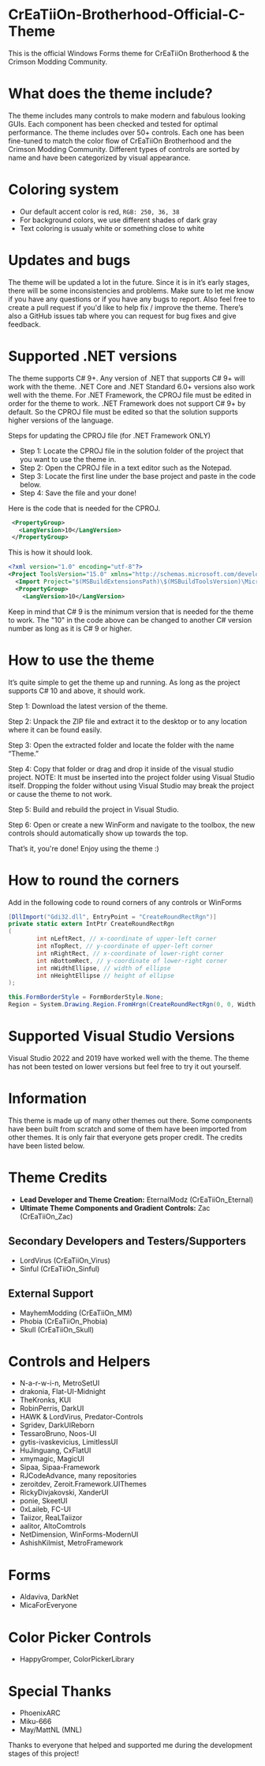 # CrEaTiiOn-Brotherhood-Official-C-Theme
This is the official Windows Forms theme for CrEaTiiOn Brotherhood &amp; the Crimson Modding Community.

# What does the theme include?
The theme includes many controls to make modern and fabulous looking GUIs. Each component has been checked and tested for optimal performance. The theme includes over 50+ controls. Each one has been fine-tuned to match the color flow of CrEaTiiOn Brotherhood and the Crimson Modding Community. Different types of controls are sorted by name and have been categorized by visual appearance.

# Coloring system
- Our default accent color is red, ```RGB: 250, 36, 38```
- For background colors, we use different shades of dark gray
- Text coloring is usualy white or something close to white

# Updates and bugs
The theme will be updated a lot in the future. Since it is in it’s early stages, there will be some inconsistencies and problems. Make sure to let me know if you have any questions or if you have any bugs to report. Also feel free to create a pull request if you'd like to help fix / improve the theme. There’s also a GitHub issues tab where you can request for bug fixes and give feedback.

# Supported .NET versions
The theme supports C# 9+. Any version of .NET that supports C# 9+ will work with the theme. .NET Core and .NET Standard 6.0+ versions also work well with the theme. For .NET Framework, the CPROJ file must be edited in order for the theme to work. .NET Framework does not support C# 9+ by default. So the CPROJ file must be edited so that the solution supports higher versions of the language.

Steps for updating the CPROJ file (for .NET Framework ONLY)

- Step 1: Locate the CPROJ file in the solution folder of the project that you want to use the theme in.
- Step 2: Open the CPROJ file in a text editor such as the Notepad.
- Step 3: Locate the first line under the base project and paste in the code below.
- Step 4: Save the file and your done!

Here is the code that is needed for the CPROJ.
```xml
 <PropertyGroup>
   <LangVersion>10</LangVersion>
 </PropertyGroup>
```

This is how it should look.
```xml
<?xml version="1.0" encoding="utf-8"?>
<Project ToolsVersion="15.0" xmlns="http://schemas.microsoft.com/developer/msbuild/2003">
  <Import Project="$(MSBuildExtensionsPath)\$(MSBuildToolsVersion)\Microsoft.Common.props" Condition="Exists('$(MSBuildExtensionsPath)\$(MSBuildToolsVersion)\Microsoft.Common.props')" />
  <PropertyGroup>
    <LangVersion>10</LangVersion>
```

Keep in mind that C# 9 is the minimum version that is needed for the theme to work. The "10" in the code above can be changed to another C# version number as long as it is C# 9 or higher.

# How to use the theme
It’s quite simple to get the theme up and running. As long as the project supports C# 10 and above, it should work. 

Step 1: Download the latest version of the theme.

Step 2: Unpack the ZIP file and extract it to the desktop or to any location where it can be found easily.

Step 3: Open the extracted folder and locate the folder with the name “Theme.”

Step 4: Copy that folder or drag and drop it inside of the visual studio project. NOTE: It must be inserted into the project folder using Visual Studio itself. Dropping the folder without using Visual Studio may break the project or cause the theme to not work.

Step 5: Build and rebuild the project in Visual Studio.

Step 6: Open or create a new WinForm and navigate to the toolbox, the new controls should automatically show up towards the top. 

That’s it, you're done! Enjoy using the theme :)

# How to round the corners
Add in the following code to round corners of any controls or WinForms

```C#
[DllImport("Gdi32.dll", EntryPoint = "CreateRoundRectRgn")]
private static extern IntPtr CreateRoundRectRgn
(
        int nLeftRect, // x-coordinate of upper-left corner
        int nTopRect, // y-coordinate of upper-left corner
        int nRightRect, // x-coordinate of lower-right corner
        int nBottomRect, // y-coordinate of lower-right corner
        int nWidthEllipse, // width of ellipse
        int nHeightEllipse // height of ellipse
);

this.FormBorderStyle = FormBorderStyle.None;
Region = System.Drawing.Region.FromHrgn(CreateRoundRectRgn(0, 0, Width, Height, 20, 20));
```

# Supported Visual Studio Versions
Visual Studio 2022 and 2019 have worked well with the theme. The theme has not been tested on lower versions but feel free to try it out yourself.

# Information
This theme is made up of many other themes out there. Some components have been built from scratch and some of them have been imported from other themes. It is only fair that everyone gets proper credit. The credits have been listed below.

# Theme Credits
- **Lead Developer and Theme Creation:** EternalModz (CrEaTiiOn_Eternal)
- **Ultimate Theme Components and Gradient Controls:** Zac (CrEaTiiOn_Zac)

## Secondary Developers and Testers/Supporters
- LordVirus (CrEaTiiOn_Virus)
- Sinful (CrEaTiiOn_Sinful)

## External Support
- MayhemModding (CrEaTiiOn_MM)
- Phobia (CrEaTiiOn_Phobia)
- Skull (CrEaTiiOn_Skull)

# Controls and Helpers
- N-a-r-w-i-n, MetroSetUI
- drakonia, Flat-UI-Midnight
- TheKronks, KUI
- RobinPerris, DarkUI
- HAWK & LordVirus, Predator-Controls
- Sgridev, DarkUIReborn
- TessaroBruno, Noos-UI
- gytis-ivaskevicius, LimitlessUI
- HuJinguang, CxFlatUI
- xmymagic, MagicUI
- Sipaa, Sipaa-Framework
- RJCodeAdvance, many repositories 
- zeroitdev, Zeroit.Framework.UIThemes
- RickyDivjakovski, XanderUI
- ponie, SkeetUI
- 0xLaileb, FC-UI
- Taiizor, ReaLTaiizor
- aalitor, AltoComtrols
- NetDimension, WinForms-ModernUI
- AshishKilmist, MetroFramework

# Forms
- Aldaviva, DarkNet
- MicaForEveryone

# Color Picker Controls
- HappyGromper, ColorPickerLibrary

# Special Thanks
- PhoenixARC
- Miku-666
- May/MattNL (MNL)

Thanks to everyone that helped and supported me during the development stages of this project!
